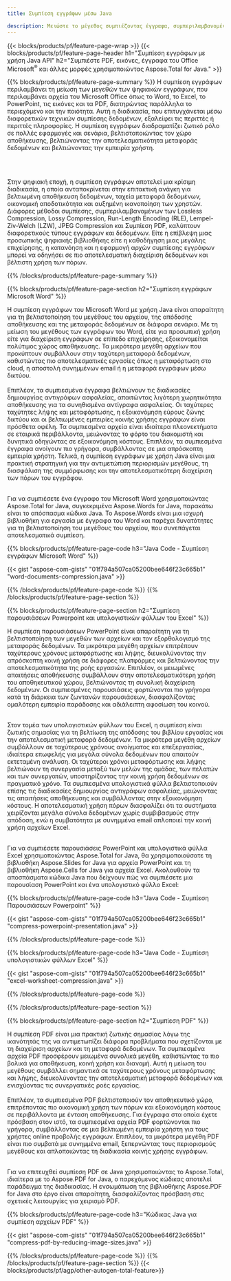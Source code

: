 ```yaml
---
title: Συμπίεση εγγράφων μέσω Java

description: Μειώστε το μέγεθος συμπιέζοντας έγγραφα, συμπεριλαμβανομένων των Microsoft Word, Excel, PowerPoint, PDF και εικόνων μέσω της εφαρμογής σας Java. Δοκιμάστε το αποτέλεσμα συμπίεσης online.
---
```


{{< blocks/products/pf/feature-page-wrap >}}
{{< blocks/products/pf/feature-page-header h1="Συμπίεση εγγράφων με χρήση Java API" h2="Συμπιέστε PDF, εικόνες, έγγραφα του Office Microsoft<sup>&reg;</sup> και άλλες μορφές χρησιμοποιώντας Aspose.Total for Java." >}}

{{% blocks/products/pf/feature-page-summary %}}
Η συμπίεση εγγράφων περιλαμβάνει τη μείωση των μεγεθών των ψηφιακών εγγράφων, που περιλαμβάνει αρχεία του Microsoft Office όπως το Word, το Excel, το PowerPoint, τις εικόνες και τα PDF, διατηρώντας παράλληλα το περιεχόμενο και την ποιότητα. Αυτή η διαδικασία, που επιτυγχάνεται μέσω διαφορετικών τεχνικών συμπίεσης δεδομένων, εξαλείφει τις περιττές ή περιττές πληροφορίες. Η συμπίεση εγγράφων διαδραματίζει ζωτικό ρόλο σε πολλές εφαρμογές και σενάρια, βελτιστοποιώντας τον χώρο αποθήκευσης, βελτιώνοντας την αποτελεσματικότητα μεταφοράς δεδομένων και βελτιώνοντας την εμπειρία χρήστη.

<br /> <br />

Στην ψηφιακή εποχή, η συμπίεση εγγράφων αποτελεί μια κρίσιμη διαδικασία, η οποία ανταποκρίνεται στην επιτακτική ανάγκη για βελτιωμένη αποθήκευση δεδομένων, ταχεία μεταφορά δεδομένων, οικονομική αποδοτικότητα και αυξημένη ικανοποίηση των χρηστών. Διάφορες μέθοδοι συμπίεσης, συμπεριλαμβανομένων των Lossless Compression, Lossy Compression, Run-Length Encoding (RLE), Lempel-Ziv-Welch (LZW), JPEG Compression και Συμπίεση PDF, καλύπτουν διαφορετικούς τύπους εγγράφων και δεδομένων. Είτε η επίβλεψη μιας προσωπικής ψηφιακής βιβλιοθήκης είτε η καθοδήγηση μιας μεγάλης επιχείρησης, η κατανόηση και η εφαρμογή αρχών συμπίεσης εγγράφων μπορεί να οδηγήσει σε πιο αποτελεσματική διαχείριση δεδομένων και βέλτιστη χρήση των πόρων.

{{% /blocks/products/pf/feature-page-summary  %}}

{{% blocks/products/pf/feature-page-section  h2="Συμπίεση εγγράφων Microsoft Word" %}}

Η συμπίεση εγγράφων του Microsoft Word με χρήση Java είναι απαραίτητη για τη βελτιστοποίηση του μεγέθους του αρχείου, της απόδοσης αποθήκευσης και της μεταφοράς δεδομένων σε διάφορα σενάρια. Με τη μείωση του μεγέθους των εγγράφων του Word, είτε για προσωπική χρήση είτε για διαχείριση εγγράφων σε επίπεδο επιχείρησης, εξοικονομείται πολύτιμος χώρος αποθήκευσης. Τα μικρότερα μεγέθη αρχείων που προκύπτουν συμβάλλουν στην ταχύτερη μεταφορά δεδομένων, καθιστώντας πιο αποτελεσματικές εργασίες όπως η μεταφόρτωση στο cloud, η αποστολή συνημμένων email ή η μεταφορά εγγράφων μέσω δικτύου.<br /><br />
Επιπλέον, τα συμπιεσμένα έγγραφα βελτιώνουν τις διαδικασίες δημιουργίας αντιγράφων ασφαλείας, απαιτώντας λιγότερη χωρητικότητα αποθήκευσης για τα συνηθισμένα αντίγραφα ασφαλείας. Οι ταχύτερες ταχύτητες λήψης και μεταφόρτωσης, η εξοικονόμηση εύρους ζώνης δικτύου και οι βελτιωμένες εμπειρίες κοινής χρήσης εγγράφων είναι πρόσθετα οφέλη. Τα συμπιεσμένα αρχεία είναι ιδιαίτερα πλεονεκτήματα σε εταιρικά περιβάλλοντα, μειώνοντας το φόρτο του διακομιστή και δυνητικά οδηγώντας σε εξοικονόμηση κόστους. Επιπλέον, τα συμπιεσμένα έγγραφα ανοίγουν πιο γρήγορα, συμβάλλοντας σε μια απρόσκοπτη εμπειρία χρήστη. Τελικά, η συμπίεση εγγράφων με χρήση Java είναι μια πρακτική στρατηγική για την αντιμετώπιση περιορισμών μεγέθους, τη διασφάλιση της συμμόρφωσης και την αποτελεσματικότερη διαχείριση των πόρων του εγγράφου.<br /><br />

Για να συμπιέσετε ένα έγγραφο του Microsoft Word χρησιμοποιώντας Aspose.Total for Java, συγκεκριμένα Aspose.Words for Java, παρακάτω είναι το απόσπασμα κώδικα Java. Το Aspose.Words είναι μια ισχυρή βιβλιοθήκη για εργασία με έγγραφα του Word και παρέχει δυνατότητες για τη βελτιστοποίηση του μεγέθους του αρχείου, που συνεπάγεται αποτελεσματικά συμπίεση.

{{% blocks/products/pf/feature-page-code h3="Java Code - Συμπίεση εγγράφων Microsoft Word" %}}

{{< gist "aspose-com-gists" "01f794a507ca05200bee646f23c665b1" "word-documents-compression.java" >}}

{{% /blocks/products/pf/feature-page-code  %}}
{{% /blocks/products/pf/feature-page-section %}}

{{% blocks/products/pf/feature-page-section  h2="Συμπίεση παρουσιάσεων Powerpoint και υπολογιστικών φύλλων του Excel" %}}

Η συμπίεση παρουσιάσεων PowerPoint είναι απαραίτητη για τη βελτιστοποίηση των μεγεθών των αρχείων και τον εξορθολογισμό της μεταφοράς δεδομένων. Τα μικρότερα μεγέθη αρχείων επιτρέπουν ταχύτερους χρόνους μεταφόρτωσης και λήψης, διευκολύνοντας την απρόσκοπτη κοινή χρήση σε διάφορες πλατφόρμες και βελτιώνοντας την αποτελεσματικότητα της ροής εργασιών. Επιπλέον, οι μειωμένες απαιτήσεις αποθήκευσης συμβάλλουν στην αποτελεσματικότερη χρήση του αποθηκευτικού χώρου, βελτιώνοντας τη συνολική διαχείριση δεδομένων. Οι συμπιεσμένες παρουσιάσεις φορτώνονται πιο γρήγορα κατά τη διάρκεια των ζωντανών παρουσιάσεων, διασφαλίζοντας ομαλότερη εμπειρία παράδοσης και αδιάλειπτη αφοσίωση του κοινού.<br /><br />

Στον τομέα των υπολογιστικών φύλλων του Excel, η συμπίεση είναι ζωτικής σημασίας για τη βελτίωση της απόδοσης του βιβλίου εργασίας και την αποτελεσματική μεταφορά δεδομένων. Τα μικρότερα μεγέθη αρχείων συμβάλλουν σε ταχύτερους χρόνους ανοίγματος και επεξεργασίας, ιδιαίτερα επωφελής για μεγάλα σύνολα δεδομένων που απαιτούν εκτεταμένη ανάλυση. Οι ταχύτεροι χρόνοι μεταφόρτωσης και λήψης βελτιώνουν τη συνεργασία μεταξύ των μελών της ομάδας, των πελατών και των συνεργατών, υποστηρίζοντας την κοινή χρήση δεδομένων σε πραγματικό χρόνο. Τα συμπιεσμένα υπολογιστικά φύλλα βελτιστοποιούν επίσης τις διαδικασίες δημιουργίας αντιγράφων ασφαλείας, μειώνοντας τις απαιτήσεις αποθήκευσης και συμβάλλοντας στην εξοικονόμηση κόστους. Η αποτελεσματική χρήση πόρων διασφαλίζει ότι τα συστήματα χειρίζονται μεγάλα σύνολα δεδομένων χωρίς συμβιβασμούς στην απόδοση, ενώ η συμβατότητα με συνημμένα email απλοποιεί την κοινή χρήση αρχείων Excel.<br /><br />

Για να συμπιέσετε παρουσιάσεις PowerPoint και υπολογιστικά φύλλα Excel χρησιμοποιώντας Aspose.Total for Java, θα χρησιμοποιούσατε τη βιβλιοθήκη Aspose.Slides for Java για αρχεία PowerPoint και τη βιβλιοθήκη Aspose.Cells for Java για αρχεία Excel. Ακολουθούν τα αποσπάσματα κώδικα Java που δείχνουν πώς να συμπιέσετε μια παρουσίαση PowerPoint και ένα υπολογιστικό φύλλο Excel:

{{% blocks/products/pf/feature-page-code h3="Java Code - Συμπίεση Παρουσιάσεων Powerpoint" %}}

{{< gist "aspose-com-gists" "01f794a507ca05200bee646f23c665b1" "compress-powerpoint-presentation.java" >}}

{{% /blocks/products/pf/feature-page-code  %}}

{{% blocks/products/pf/feature-page-code h3="Java Code - Συμπίεση υπολογιστικών φύλλων Excel" %}}

{{< gist "aspose-com-gists" "01f794a507ca05200bee646f23c665b1" "excel-worksheet-compression.java" >}}

{{% /blocks/products/pf/feature-page-code  %}}

{{% /blocks/products/pf/feature-page-section %}}

{{% blocks/products/pf/feature-page-section  h2="Συμπίεση PDF" %}}

Η συμπίεση PDF είναι μια πρακτική ζωτικής σημασίας λόγω της ικανότητάς της να αντιμετωπίζει διάφορα προβλήματα που σχετίζονται με τη διαχείριση αρχείων και τη μεταφορά δεδομένων. Τα συμπιεσμένα αρχεία PDF προσφέρουν μειωμένα συνολικά μεγέθη, καθιστώντας τα πιο βολικά για αποθήκευση, κοινή χρήση και διανομή. Αυτή η μείωση του μεγέθους συμβάλλει σημαντικά σε ταχύτερους χρόνους μεταφόρτωσης και λήψης, διευκολύνοντας την αποτελεσματική μεταφορά δεδομένων και ενισχύοντας τις συνεργατικές ροές εργασίας. <br /><br />
Επιπλέον, τα συμπιεσμένα PDF βελτιστοποιούν τον αποθηκευτικό χώρο, επιτρέποντας πιο οικονομική χρήση των πόρων και εξοικονόμηση κόστους σε περιβάλλοντα με ένταση αποθήκευσης. Για έγγραφα στα οποία έχετε πρόσβαση στον ιστό, τα συμπιεσμένα αρχεία PDF φορτώνονται πιο γρήγορα, συμβάλλοντας σε μια βελτιωμένη εμπειρία χρήστη για τους χρήστες online προβολής εγγράφων. Επιπλέον, τα μικρότερα μεγέθη PDF είναι πιο συμβατά με συνημμένα email, ξεπερνώντας τους περιορισμούς μεγέθους και απλοποιώντας τη διαδικασία κοινής χρήσης εγγράφων.<br /><br />

Για να επιτευχθεί συμπίεση PDF σε Java χρησιμοποιώντας το Aspose.Total, ιδιαίτερα με το Aspose.PDF for Java, ο παρεχόμενος κώδικας αποτελεί παράδειγμα της διαδικασίας. Η ενσωμάτωση της βιβλιοθήκης Aspose.PDF for Java στο έργο είναι απαραίτητη, διασφαλίζοντας πρόσβαση στις σχετικές λειτουργίες για χειρισμό PDF. 

{{% blocks/products/pf/feature-page-code h3="Κώδικας Java για συμπίεση αρχείων PDF" %}}

{{< gist "aspose-com-gists" "01f794a507ca05200bee646f23c665b1" "compress-pdf-by-reducing-image-sizes.java" >}}

{{% /blocks/products/pf/feature-page-code  %}}
{{% /blocks/products/pf/feature-page-section %}}
{{< blocks/products/pf/agp/other-autogen-total-feature>}}